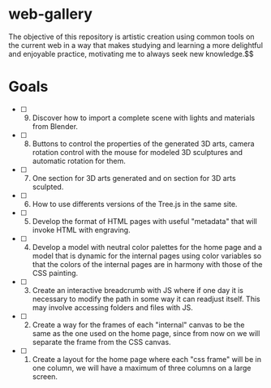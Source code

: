# web-gallery

The objective of this repository is artistic creation using common tools on the current web in a way that makes studying and learning a more delightful and enjoyable practice, motivating me to always seek new knowledge.$$

# Goals

- [ ] 9. Discover how to import a complete scene with lights and materials from Blender.

- [ ] 8. Buttons to control the properties of the generated 3D arts, camera rotation control with the mouse for modeled 3D sculptures and automatic rotation for them.

- [ ] 7. One section for 3D arts generated and on section for 3D arts sculpted.

- [ ] 6. How to use differents versions of the Tree.js in the same site.

- [ ] 5. Develop the format of HTML pages with useful "metadata" that will invoke HTML with engraving.

- [ ] 4. Develop a model with neutral color palettes for the home page and a model that is dynamic for the internal pages using color variables so that the colors of the internal pages are in harmony with those of the CSS painting.

- [ ] 3. Create an interactive breadcrumb with JS where if one day it is necessary to modify the path in some way it can readjust itself. This may involve accessing folders and files with JS.

- [ ] 2. Create a way for the frames of each "internal" canvas to be the same as the one used on the home page, since from now on we will separate the frame from the CSS canvas.

- [ ] 1. Create a layout for the home page where each "css frame" will be in one column, we will have a maximum of three columns on a large screen.